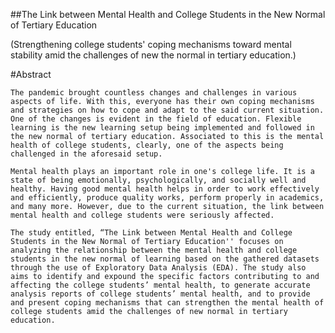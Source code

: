 ##The Link between Mental Health and College Students in the New Normal of Tertiary Education

(Strengthening college students' coping mechanisms toward mental stability amid the challenges of new the normal in tertiary education.)

#Abstract

	The pandemic brought countless changes and challenges in various aspects of life. With this, everyone has their own coping mechanisms and strategies on how to cope and adapt to the said current situation. One of the changes is evident in the field of education. Flexible learning is the new learning setup being implemented and followed in the new normal of tertiary education. Associated to this is the mental health of college students, clearly, one of the aspects being challenged in the aforesaid setup. 
    
	Mental health plays an important role in one's college life. It is a state of being emotionally, psychologically, and socially well and healthy. Having good mental health helps in order to work effectively and efficiently, produce quality works, perform properly in academics, and many more. However, due to the current situation, the link between mental health and college students were seriously affected.  
    
	The study entitled, “The Link between Mental Health and College Students in the New Normal of Tertiary Education'' focuses on analyzing the relationship between the mental health and college students in the new normal of learning based on the gathered datasets through the use of Exploratory Data Analysis (EDA). The study also aims to identify and expound the specific factors contributing to and affecting the college students’ mental health, to generate accurate analysis reports of college students’ mental health, and to provide and present coping mechanisms that can strengthen the mental health of college students amid the challenges of new normal in tertiary education. 

